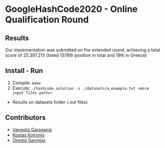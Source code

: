 # GoogleHashCode2020 - Online Qualification Round

## Results

Our implementation was submitted on the extended round, achieving a total score of 25.397.215
(listed 1378th position in total and 19th in Greece)

## Install - Run

1. Compile: `make`
2. Execute: `./hashcode_solution -i ./datasets/a_example.txt <more input files paths>`

- Results on datasets folder (.out files)

## Contributors
- [Vangelis Garaganis](https://github.com/VangelisGara)
- [Kostas Kotronis](https://github.com/KostasKotronis)
- [Orestis Garmpis](https://github.com/ogarmpis)
